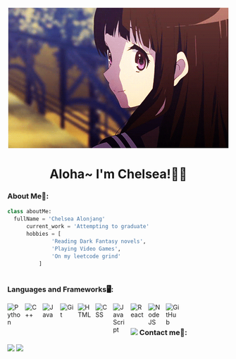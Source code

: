 <!-- Start of html-->
<p align="center">
  <img src="helloothere.gif" alt="Banner"></a>
</p>
<h1 align="center">Aloha~ I'm Chelsea!🙋‍♀️</h1>
<!-- End of html-->

### About Me🦦:
  ```python
 class aboutMe:
 	fullName = 'Chelsea Alonjang'
		current_work = 'Attempting to graduate'
		hobbies = [
				'Reading Dark Fantasy novels',
				'Playing Video Games',
				'On my leetcode grind'
			]
   ```
#

<!-- Start of langauges-->
### Languages and Frameworks🖥:
<img align="left" alt="Python" width="30px" style="padding-right:10px;" src="https://cdn.jsdelivr.net/gh/devicons/devicon/icons/python/python-plain.svg" />
<img align="left" alt="C++" width="30px" style="padding-right:10px;" src="https://cdn.jsdelivr.net/gh/devicons/devicon/icons/cplusplus/cplusplus-line.svg" />
<img align="left" alt="Java" width="30px" style="padding-right:10px;" src="https://cdn.jsdelivr.net/gh/devicons/devicon/icons/java/java-original.svg"/>
<img align="left" alt="Git" width="30px" style="padding-right:10px;" src="https://cdn.jsdelivr.net/gh/devicons/devicon/icons/git/git-original.svg" />
<img align="left" alt="HTML" width="30px" style="padding-right:10px;" src="https://cdn.jsdelivr.net/gh/devicons/devicon/icons/html5/html5-plain.svg" />
<img align="left" alt="CSS" width="30px" style="padding-right:10px;" src="https://cdn.jsdelivr.net/gh/devicons/devicon/icons/css3/css3-plain.svg" />
<img align="left" alt="JavaScript" width="30px" style="padding-right:10px;" src="https://cdn.jsdelivr.net/gh/devicons/devicon/icons/javascript/javascript-plain.svg" />
<img align="left" alt="React" width="30px" style="padding-right:10px;" src="https://cdn.jsdelivr.net/gh/devicons/devicon/icons/react/react-original.svg" />
<img align="left" alt="NodeJS" width="30px" style="padding-right:10px;" src="https://cdn.jsdelivr.net/gh/devicons/devicon/icons/nodejs/nodejs-original.svg" />
<img align="left" alt="GitHub" width="30px" style="padding-right:10px;" src="https://cdn.jsdelivr.net/gh/devicons/devicon/icons/github/github-original.svg" />
<br />
<!-- End of langauges-->

#

### <img height="40" src="https://raw.githubusercontent.com/innng/innng/master/assets/kyubey.gif"/> Contact me📲:
[![](https://img.shields.io/badge/-linkedin-0073B1?style=flat-square)]([https://www.linkedin.com/in/chelsea-alonjang/])
[![](https://img.shields.io/badge/-resume-332B40?style=flat-square)]([https://tigernet365-my.sharepoint.com/:b:/g/personal/c_alonjang7933_student_tsu_edu/Ecuzn_mCUUhCpZRVF2DBoRYBPrkRQCJ3dut5bZXLaag4_w])

